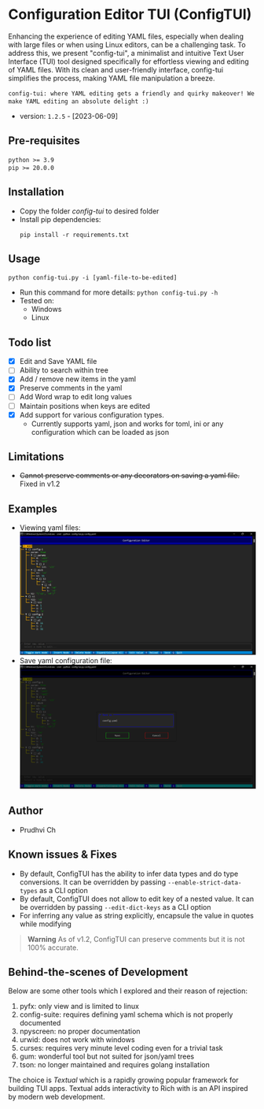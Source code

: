 # Configuration Editor TUI (__ConfigTUI__)

Enhancing the experience of editing YAML files, especially when dealing with large files or when using Linux editors, can be a challenging task. To address this, we present "config-tui", a minimalist and intuitive Text User Interface (TUI) tool designed specifically for effortless viewing and editing of YAML files. With its clean and user-friendly interface, config-tui simplifies the process, making YAML file manipulation a breeze.
```
config-tui: where YAML editing gets a friendly and quirky makeover! We make YAML editing an absolute delight :)
```
 - version: `1.2.5` - [2023-06-09]

## Pre-requisites
```
python >= 3.9
pip >= 20.0.0
```
## Installation
 - Copy the folder _config-tui_ to desired folder
 - Install pip dependencies: 
    ```
    pip install -r requirements.txt
    ```
## Usage
```
python config-tui.py -i [yaml-file-to-be-edited]
```
 - Run this command for more details: `python config-tui.py -h`
 - Tested on:
   - Windows
   - Linux

## Todo list
- [x] Edit and Save YAML file
- [ ] Ability to search within tree
- [x] Add / remove new items in the yaml
- [x] Preserve comments in the yaml
- [ ] Add Word wrap to edit long values
- [ ] Maintain positions when keys are edited
- [x] Add support for various configuration types.
  - Currently supports yaml, json and works for toml, ini or any configuration which can be loaded as json

## Limitations
 - ~~Cannot preserve comments or any decorators on saving a yaml file.~~ Fixed in v1.2

## Examples
 - Viewing yaml files: ![view yaml tree](./images/tree-tui.png)
 - Save yaml configuration file: ![save yaml](./images/save-config.png)

## Author
 - Prudhvi Ch

## Known issues & Fixes
 - By default, ConfigTUI has the ability to infer data types and do type conversions. It can be overridden by passing `--enable-strict-data-types` as a CLI option
 - By default, ConfigTUI does not allow to edit key of a nested value. It can be overridden by passing `--edit-dict-keys` as a CLI option
 - For inferring any value as string explicitly, encapsule the value in quotes while modifying

> **Warning**
> As of v1.2, ConfigTUI can preserve comments but it is not 100% accurate.

## Behind-the-scenes of Development
Below are some other tools which I explored and their reason of rejection:
1.	pyfx: only view and is limited to linux
2.	config-suite: requires defining yaml schema which is not properly documented
3.	npyscreen: no proper documentation
4.	urwid: does not work with windows
5.	curses: requires very minute level coding even for a trivial task
6.	gum: wonderful tool but not suited for json/yaml trees
7.	tson: no longer maintained and requires golang installation

The choice is _Textual_ which is a rapidly growing popular framework for building TUI apps. Textual adds interactivity to Rich with is an API inspired by modern web development.
